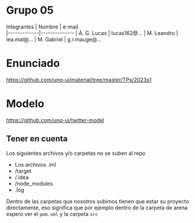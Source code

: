 # Grupo 05

Integrantes
| Nombre      | e-mail                   
|-------------|--------------
| Á. G. Lucas | lucas162@...
| M. Leandro  | lea.mal@...
| M. Gabriel  | g.r.mauge@...


# Enunciado

<https://github.com/unq-ui/material/tree/master/TPs/2023s1>

# Modelo

<https://github.com/unq-ui/twitter-model>

## Tener en cuenta

Los siguientes archivos y/o carpetas no se suben al repo

* Los archivos .iml 
* /target
* /.idea
* /node_modules
* .log

Dentro de las carpetas que nosotros subimos tienen que estar su proyecto directamente, eso significa que por ejemplo dentro de la carpeta de arena espero ver el `pom.xml` y la carpeta `src`
